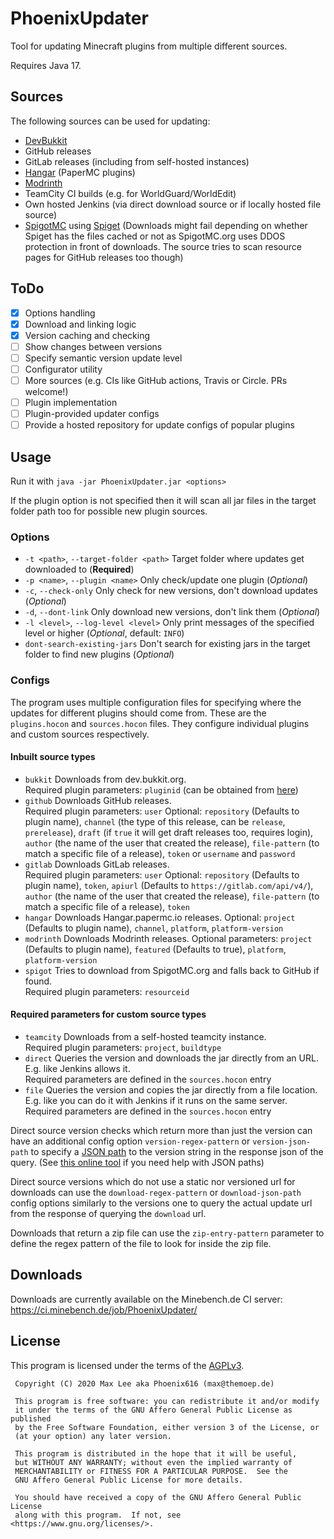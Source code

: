 # PhoenixUpdater
Tool for updating Minecraft plugins from multiple different sources.

Requires Java 17.

## Sources
The following sources can be used for updating:

- [DevBukkit](https://dev.bukkit.org)
- GitHub releases
- GitLab releases (including from self-hosted instances)
- [Hangar](https://hangar.papermc.io) (PaperMC plugins)
- [Modrinth](https://modrinth.com)
- TeamCity CI builds (e.g. for WorldGuard/WorldEdit)
- Own hosted Jenkins (via direct download source or if locally hosted file source)
- [SpigotMC](https://spigotmc.org) using [Spiget](https://spiget.org) (Downloads might fail depending on whether Spiget has the files cached or not as SpigotMC.org uses DDOS protection in front of downloads. The source tries to scan resource pages for GitHub releases too though)

## ToDo

- [x] Options handling
- [x] Download and linking logic
- [x] Version caching and checking
- [ ] Show changes between versions
- [ ] Specify semantic version update level
- [ ] Configurator utility
- [ ] More sources (e.g. CIs like GitHub actions, Travis or Circle. PRs welcome!)
- [ ] Plugin implementation
- [ ] Plugin-provided updater configs
- [ ] Provide a hosted repository for update configs of popular plugins

## Usage

Run it with `java -jar PhoenixUpdater.jar <options>`

If the plugin option is not specified then it will scan all jar files in the target folder path too for possible new plugin sources.

### Options
- `-t <path>`, `--target-folder <path>` Target folder where updates get downloaded to (**Required**)
- `-p <name>`, `--plugin <name>` Only check/update one plugin (*Optional*)
- `-c`, `--check-only` Only check for new versions, don't download updates (*Optional*)
- `-d`, `--dont-link`  Only download new versions, don't link them (*Optional*)
- `-l <level>`, `--log-level <level>`  Only print messages of the specified level or higher (*Optional*, default: `INFO`)
- `dont-search-existing-jars` Don't search for existing jars in the target folder to find new plugins (*Optional*)

### Configs
The program uses multiple configuration files for specifying where the updates for different plugins should come from. These are the `plugins.hocon` and `sources.hocon` files. They configure individual plugins and custom sources respectively.

#### Inbuilt source types
- `bukkit` Downloads from dev.bukkit.org.  
  Required plugin parameters: `pluginid` (can be obtained from [here](https://servermods.forgesvc.net/servermods/projects?search=worldedit))
- `github` Downloads GitHub releases.  
  Required plugin parameters: `user`
  Optional: `repository` (Defaults to plugin name), `channel` (the type of this release, can be `release`, `prerelease`), `draft` (if `true` it will get draft releases too, requires login), `author` (the name of the user that created the release), `file-pattern` (to match a specific file of a release), `token` or `username` and `password`
- `gitlab` Downloads GitLab releases.  
  Required plugin parameters: `user`
  Optional: `repository` (Defaults to plugin name), `token`, `apiurl` (Defaults to `https://gitlab.com/api/v4/`),  `author` (the name of the user that created the release), `file-pattern` (to match a specific file of a release), `token`
- `hangar` Downloads Hangar.papermc.io releases.
  Optional: `project` (Defaults to plugin name), `channel`, `platform`, `platform-version`
- `modrinth` Downloads Modrinth releases.
  Optional parameters: `project` (Defaults to plugin name), `featured` (Defaults to true), `platform`, `platform-version`
- `spigot` Tries to download from SpigotMC.org and falls back to GitHub if found.  
  Required plugin parameters: `resourceid`

#### Required parameters for custom source types
- `teamcity` Downloads from a self-hosted teamcity instance.  
  Required plugin parameters: `project`, `buildtype`
- `direct` Queries the version and downloads the jar directly from an URL. E.g. like Jenkins allows it.  
  Required parameters are defined in the `sources.hocon` entry
- `file` Queries the version and copies the jar directly from a file location. E.g. like you can do it with Jenkins if it runs on the same server.  
  Required parameters are defined in the `sources.hocon` entry 

Direct source version checks which return more than just the version can have an additional config option `version-regex-pattern` or `version-json-path` to specify a [JSON path](https://github.com/json-path/JsonPath?tab=readme-ov-file#operators) to the version string in the response json of the query. (See [this online tool](https://jsonpath.com/) if you need help with JSON paths)

Direct source versions which do not use a static nor versioned url for downloads can use the `download-regex-pattern` or `download-json-path` config options similarly to the versions one to query the actual update url from the response of querying the `download` url.

Downloads that return a zip file can use the `zip-entry-pattern` parameter to define the regex pattern of the file to look for inside the zip file.

## Downloads
Downloads are currently available on the Minebench.de CI server: https://ci.minebench.de/job/PhoenixUpdater/

## License
This program is licensed under the terms of the [AGPLv3](LICENSE).

```
 Copyright (C) 2020 Max Lee aka Phoenix616 (max@themoep.de)

 This program is free software: you can redistribute it and/or modify
 it under the terms of the GNU Affero General Public License as published
 by the Free Software Foundation, either version 3 of the License, or
 (at your option) any later version.

 This program is distributed in the hope that it will be useful,
 but WITHOUT ANY WARRANTY; without even the implied warranty of
 MERCHANTABILITY or FITNESS FOR A PARTICULAR PURPOSE.  See the
 GNU Affero General Public License for more details.

 You should have received a copy of the GNU Affero General Public License
 along with this program.  If not, see <https://www.gnu.org/licenses/>.
```
